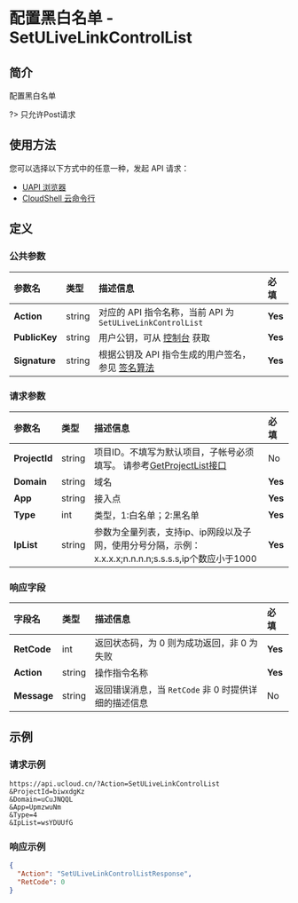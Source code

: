 # 配置黑白名单 - SetULiveLinkControlList

## 简介

配置黑白名单

?> 只允许Post请求




## 使用方法

您可以选择以下方式中的任意一种，发起 API 请求：
- [UAPI 浏览器](https://console.ucloud.cn/uapi/detail?id=SetULiveLinkControlList)
- [CloudShell 云命令行](https://shell.ucloud.cn/)


## 定义

### 公共参数

| 参数名 | 类型 | 描述信息 | 必填 |
|:---|:---|:---|:---|
| **Action**     | string  | 对应的 API 指令名称，当前 API 为 `SetULiveLinkControlList`                        | **Yes** |
| **PublicKey**  | string  | 用户公钥，可从 [控制台](https://console.ucloud.cn/uapi/apikey) 获取                                             | **Yes** |
| **Signature**  | string  | 根据公钥及 API 指令生成的用户签名，参见 [签名算法](api/summary/signature.md)  | **Yes** |

### 请求参数

| 参数名 | 类型 | 描述信息 | 必填 |
|:---|:---|:---|:---|
| **ProjectId** | string | 项目ID。不填写为默认项目，子帐号必须填写。 请参考[GetProjectList接口](https://docs.ucloud.cn/api/summary/get_project_list) |No|
| **Domain** | string | 域名 |**Yes**|
| **App** | string | 接入点 |**Yes**|
| **Type** | int | 类型，1:白名单；2:黑名单 |**Yes**|
| **IpList** | string | 参数为全量列表，支持ip、ip网段以及子网，使用分号分隔，示例：x.x.x.x;n.n.n.n;s.s.s.s,ip个数应小于1000 |**Yes**|

### 响应字段

| 字段名 | 类型 | 描述信息 | 必填 |
|:---|:---|:---|:---|
| **RetCode** | int | 返回状态码，为 0 则为成功返回，非 0 为失败 |**Yes**|
| **Action** | string | 操作指令名称 |**Yes**|
| **Message** | string | 返回错误消息，当 `RetCode` 非 0 时提供详细的描述信息 |No|




## 示例

### 请求示例
    
```
https://api.ucloud.cn/?Action=SetULiveLinkControlList
&ProjectId=biwxdgKz
&Domain=uCuJNQQL
&App=UpmzwuNm
&Type=4
&IpList=wsYDUUfG
```

### 响应示例
    
```json
{
  "Action": "SetULiveLinkControlListResponse",
  "RetCode": 0
}
```





